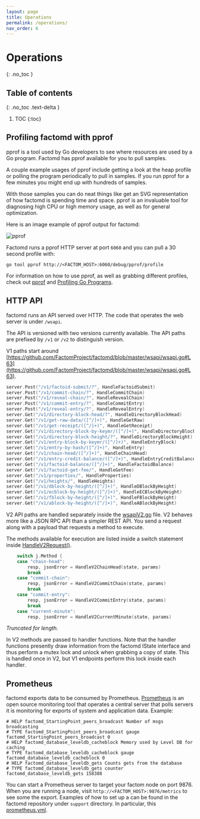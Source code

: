 ```yaml
---
layout: page
title: Operations
permalink: /operations/
nav_order: 6
---
```


# Operations
{: .no_toc }

## Table of contents
{: .no_toc .text-delta }

1. TOC
{:toc}

## Profiling factomd with pprof

pprof is a tool used by Go developers to see where resources are used by a Go program. Factomd has pprof available for you to pull samples.

A couple example usages of pprof include getting a look at the heap profile or polling the program periodically to pull in samples. If you run pprof for a few minutes you might end up with hundreds of samples.

With those samples you can do neat things like get an SVG representation of how factomd is spending time and space. pprof is an invaluable tool for diagnosing high CPU or high memory usage, as well as for general optimization.

Here is an image example of pprof output for factomd:

![pprof](/hackingfactom/assets/pprof.png "pprof")

Factomd runs a pprof HTTP server at port `6060` and you can pull a 30 second profile with:

`go tool pprof http://<FACTOM_HOST>:6060/debug/pprof/profile`

For information on how to use pprof, as well as grabbing different profiles, check out [pprof](https://golang.org/pkg/runtime/pprof/) and [Profiling Go Programs](https://blog.golang.org/profiling-go-programs).

## HTTP API

factomd runs an API served over HTTP. The code that operates the web server is under `/wsapi`.

The API is versioned with two versions currently available. The API paths are prefixed by `/v1` or `/v2` to distinguish version.

V1 paths start around [https://github.com/FactomProject/factomd/blob/master/wsapi/wsapi.go#L63](https://github.com/FactomProject/factomd/blob/master/wsapi/wsapi.go#L63).

```go
server.Post("/v1/factoid-submit/?", HandleFactoidSubmit)
server.Post("/v1/commit-chain/?", HandleCommitChain)
server.Post("/v1/reveal-chain/?", HandleRevealChain)
server.Post("/v1/commit-entry/?", HandleCommitEntry)
server.Post("/v1/reveal-entry/?", HandleRevealEntry)
server.Get("/v1/directory-block-head/?", HandleDirectoryBlockHead)
server.Get("/v1/get-raw-data/([^/]+)", HandleGetRaw)
server.Get("/v1/get-receipt/([^/]+)", HandleGetReceipt)
server.Get("/v1/directory-block-by-keymr/([^/]+)", HandleDirectoryBlock)
server.Get("/v1/directory-block-height/?", HandleDirectoryBlockHeight)
server.Get("/v1/entry-block-by-keymr/([^/]+)", HandleEntryBlock)
server.Get("/v1/entry-by-hash/([^/]+)", HandleEntry)
server.Get("/v1/chain-head/([^/]+)", HandleChainHead)
server.Get("/v1/entry-credit-balance/([^/]+)", HandleEntryCreditBalance)
server.Get("/v1/factoid-balance/([^/]+)", HandleFactoidBalance)
server.Get("/v1/factoid-get-fee/", HandleGetFee)
server.Get("/v1/properties/", HandleProperties)
server.Get("/v1/heights/", HandleHeights)
server.Get("/v1/dblock-by-height/([^/]+)", HandleDBlockByHeight)
server.Get("/v1/ecblock-by-height/([^/]+)", HandleECBlockByHeight)
server.Get("/v1/fblock-by-height/([^/]+)", HandleFBlockByHeight)
server.Get("/v1/ablock-by-height/([^/]+)", HandleABlockByHeight)
```

V2 API paths are handled separately inside the [wsapiV2.go](https://github.com/FactomProject/factomd/blob/master/wsapi/wsapiV2.go) file. V2 behaves more like a JSON RPC API than a simpler REST API. You send a request along with a payload that requests a method to execute.

The methods available for execution are listed inside a switch statement inside [HandleV2Request()](https://github.com/FactomProject/factomd/blob/master/wsapi/wsapiV2.go#L71).

```go
	switch j.Method {
	case "chain-head":
		resp, jsonError = HandleV2ChainHead(state, params)
		break
	case "commit-chain":
		resp, jsonError = HandleV2CommitChain(state, params)
		break
	case "commit-entry":
		resp, jsonError = HandleV2CommitEntry(state, params)
		break
	case "current-minute":
		resp, jsonError = HandleV2CurrentMinute(state, params)

```

*Truncated for length.*

In V2 methods are passed to handler functions. Note that the handler functions presently draw information from the factomd IState interface and thus perform a mutex lock and unlock when grabbing a copy of state. This is handled once in V2, but V1 endpoints perform this lock inside each handler.

## Prometheus

factomd exports data to be consumed by Prometheus. [Prometheus](https://prometheus.io/) is an open source monitoring tool that operates a central server that polls servers it is monitoring for exports of system and application data. Example:

```
# HELP factomd_StartingPoint_peers_broadcast Number of msgs broadcasting
# TYPE factomd_StartingPoint_peers_broadcast gauge
factomd_StartingPoint_peers_broadcast 0
# HELP factomd_database_leveldb_cacheblock Memory used by Level DB for caching
# TYPE factomd_database_leveldb_cacheblock gauge
factomd_database_leveldb_cacheblock 0
# HELP factomd_database_leveldb_gets Counts gets from the database
# TYPE factomd_database_leveldb_gets counter
factomd_database_leveldb_gets 158388
```

You can start a Prometheus server to target your factom node on port 9876. When you are running a node, visit `http://<FACTOM_HOST>:9876/metrics` to see some the export. Examples of how to set up a can be found in the factomd repository under `support` directory. In particular, this [prometheus.yml](https://github.com/FactomProject/factomd/blob/master/support/dev/prometheus/config/prometheus.yml).

